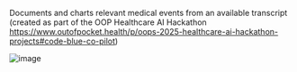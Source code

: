 Documents and charts relevant medical events from an available transcript
(created as part of the OOP Healthcare AI Hackathon https://www.outofpocket.health/p/oops-2025-healthcare-ai-hackathon-projects#code-blue-co-pilot)

![image](https://github.com/user-attachments/assets/bcb86a27-c13d-4b56-8717-f0ff0ae04553)
